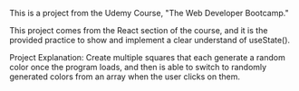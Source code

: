 This is a project from the Udemy Course, "The Web Developer Bootcamp."

This project comes from the React section of the course, and it is the provided practice to show and implement a clear understand of useState().

Project Explanation: Create multiple squares that each generate a random color once the program loads, 
and then is able to switch to randomly generated colors from an array when the user clicks on them.
